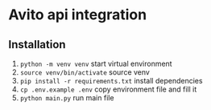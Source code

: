 # Avito api integration

## Installation

1. ```python -m venv venv``` start virtual environment
2. ```source venv/bin/activate``` source venv
3. ```pip install -r requirements.txt``` install dependencies
4. ```cp .env.example .env``` copy environment file and fill it
5. ```python main.py``` run main file